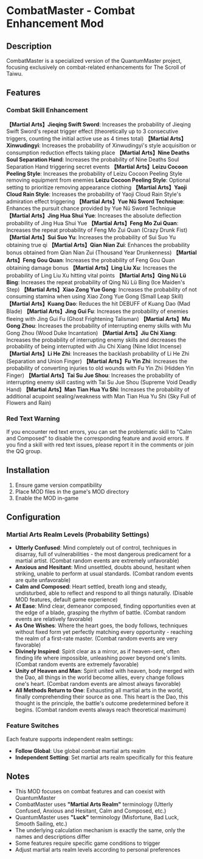 # CombatMaster - Combat Enhancement Mod

## Description
CombatMaster is a specialized version of the QuantumMaster project, focusing exclusively on combat-related enhancements for The Scroll of Taiwu.

## Features

### Combat Skill Enhancement
**【Martial Arts】Jieqing Swift Sword**: Increases the probability of Jieqing Swift Sword's repeat trigger effect (theoretically up to 3 consecutive triggers, counting the initial active use as 4 times total)
**【Martial Arts】Xinwudingyi**: Increases the probability of Xinwudingyi's style acquisition or consumption reduction effects taking place
**【Martial Arts】Nine Deaths Soul Separation Hand**: Increases the probability of Nine Deaths Soul Separation Hand triggering secret events
**【Martial Arts】Leizu Cocoon Peeling Style**: Increases the probability of Leizu Cocoon Peeling Style removing equipment from enemies
**Leizu Cocoon Peeling Style**: Optional setting to prioritize removing appearance clothing
**【Martial Arts】Yaoji Cloud Rain Style**: Increases the probability of Yaoji Cloud Rain Style's admiration effect triggering
**【Martial Arts】Yue Nü Sword Technique**: Enhances the pursuit chance provided by Yue Nü Sword Technique
**【Martial Arts】Jing Hua Shui Yue**: Increases the absolute deflection probability of Jing Hua Shui Yue
**【Martial Arts】Feng Mo Zui Quan**: Increases the repeat probability of Feng Mo Zui Quan (Crazy Drunk Fist)
**【Martial Arts】Sui Suo Yu**: Increases the probability of Sui Suo Yu obtaining true qi
**【Martial Arts】Qian Nian Zui**: Enhances the probability bonus obtained from Qian Nian Zui (Thousand Year Drunkenness)
**【Martial Arts】Feng Gou Quan**: Increases the probability of Feng Gou Quan obtaining damage bonus
**【Martial Arts】Ling Liu Xu**: Increases the probability of Ling Liu Xu hitting vital points
**【Martial Arts】Qing Nü Lü Bing**: Increases the repeat probability of Qing Nü Lü Bing (Ice Maiden's Step)
**【Martial Arts】Xiao Zong Yue Gong**: Increases the probability of not consuming stamina when using Xiao Zong Yue Gong (Small Leap Skill)
**【Martial Arts】Kuang Dao**: Reduces the hit DEBUFF of Kuang Dao (Mad Blade)
**【Martial Arts】Jing Gui Fu**: Increases the probability of enemies fleeing with Jing Gui Fu (Ghost Frightening Talisman)
**【Martial Arts】Mu Gong Zhou**: Increases the probability of interrupting enemy skills with Mu Gong Zhou (Wood Duke Incantation)
**【Martial Arts】Jiu Chi Xiang**: Increases the probability of interrupting enemy skills and decreases the probability of being interrupted with Jiu Chi Xiang (Nine Idiot Incense)
**【Martial Arts】Li He Zhi**: Increases the backlash probability of Li He Zhi (Separation and Union Finger)
**【Martial Arts】Fu Yin Zhi**: Increases the probability of converting injuries to old wounds with Fu Yin Zhi (Hidden Yin Finger)
**【Martial Arts】Tai Su Jue Shou**: Increases the probability of interrupting enemy skill casting with Tai Su Jue Shou (Supreme Void Deadly Hand)
**【Martial Arts】Man Tian Hua Yu Shi**: Increases the probability of additional acupoint sealing/weakness with Man Tian Hua Yu Shi (Sky Full of Flowers and Rain)

### Red Text Warning
If you encounter red text errors, you can set the problematic skill to "Calm and Composed" to disable the corresponding feature and avoid errors. If you find a skill with red text issues, please report it in the comments or join the QQ group.

## Installation
1. Ensure game version compatibility
2. Place MOD files in the game's MOD directory
3. Enable the MOD in-game

## Configuration
### Martial Arts Realm Levels (Probability Settings)
- **Utterly Confused**: Mind completely out of control, techniques in disarray, full of vulnerabilities - the most dangerous predicament for a martial artist. (Combat random events are extremely unfavorable)
- **Anxious and Hesitant**: Mind unsettled, doubts abound, hesitant when striking, unable to perform at usual standards. (Combat random events are quite unfavorable)
- **Calm and Composed**: Heart settled, breath long and steady, undisturbed, able to reflect and respond to all things naturally. (Disable MOD features, default game experience)
- **At Ease**: Mind clear, demeanor composed, finding opportunities even at the edge of a blade, grasping the rhythm of battle. (Combat random events are relatively favorable)
- **As One Wishes**: Where the heart goes, the body follows, techniques without fixed form yet perfectly matching every opportunity - reaching the realm of a first-rate master. (Combat random events are very favorable)
- **Divinely Inspired**: Spirit clear as a mirror, as if heaven-sent, often finding life where impossible, unleashing power beyond one's limits. (Combat random events are extremely favorable)
- **Unity of Heaven and Man**: Spirit united with heaven, body merged with the Dao, all things in the world become allies, every change follows one's heart. (Combat random events are almost always favorable)
- **All Methods Return to One**: Exhausting all martial arts in the world, finally comprehending their source as one. This heart is the Dao, this thought is the principle, the battle's outcome predetermined before it begins. (Combat random events always reach theoretical maximum)

### Feature Switches
Each feature supports independent realm settings:
- **Follow Global**: Use global combat martial arts realm
- **Independent Setting**: Set martial arts realm specifically for this feature

## Notes
- This MOD focuses on combat features and can coexist with QuantumMaster
- CombatMaster uses **"Martial Arts Realm"** terminology (Utterly Confused, Anxious and Hesitant, Calm and Composed, etc.)
- QuantumMaster uses **"Luck"** terminology (Misfortune, Bad Luck, Smooth Sailing, etc.)
- The underlying calculation mechanism is exactly the same, only the names and descriptions differ
- Some features require specific game conditions to trigger
- Adjust martial arts realm levels according to personal preferences
